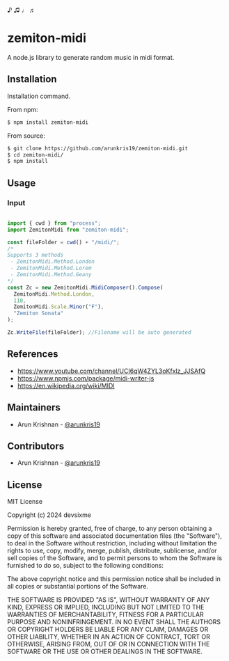 ♪ ♫ ♩ ♬

# zemiton-midi

A node.js library to generate random music in midi format.

## Installation

Installation command.

From npm:
```bash
$ npm install zemiton-midi
```

From source:
```bash
$ git clone https://github.com/arunkris19/zemiton-midi.git
$ cd zemiton-midi/
$ npm install
```

## Usage


### Input

```js

import { cwd } from "process";
import ZemitonMidi from "zemiton-midi";

const fileFolder = cwd() + "/midi/";
/*
Supports 3 methods 
 - ZemitonMidi.Method.London
 - ZemitonMidi.Method.Lorem
 - ZemitonMidi.Method.Geany
*/
const Zc = new ZemitonMidi.MidiComposer().Compose(
  ZemitonMidi.Method.London,
  110,
  ZemitonMidi.Scale.Minor("F"),
  "Zemiton Sonata"
);

Zc.WriteFile(fileFolder); //Filename will be auto generated

```
## References

  * https://www.youtube.com/channel/UCI6qW4ZYL3oKfxlz_JJSAfQ
  * https://www.npmjs.com/package/midi-writer-js
  * https://en.wikipedia.org/wiki/MIDI

## Maintainers

  * Arun Krishnan - [@arunkris19](https://github.com/arunkris19)

## Contributors

  * Arun Krishnan - [@arunkris19](https://github.com/arunkris19)

## License

MIT License

Copyright (c) 2024 devsixme

Permission is hereby granted, free of charge, to any person obtaining a copy
of this software and associated documentation files (the "Software"), to deal
in the Software without restriction, including without limitation the rights
to use, copy, modify, merge, publish, distribute, sublicense, and/or sell
copies of the Software, and to permit persons to whom the Software is
furnished to do so, subject to the following conditions:

The above copyright notice and this permission notice shall be included in all
copies or substantial portions of the Software.

THE SOFTWARE IS PROVIDED "AS IS", WITHOUT WARRANTY OF ANY KIND, EXPRESS OR
IMPLIED, INCLUDING BUT NOT LIMITED TO THE WARRANTIES OF MERCHANTABILITY,
FITNESS FOR A PARTICULAR PURPOSE AND NONINFRINGEMENT. IN NO EVENT SHALL THE
AUTHORS OR COPYRIGHT HOLDERS BE LIABLE FOR ANY CLAIM, DAMAGES OR OTHER
LIABILITY, WHETHER IN AN ACTION OF CONTRACT, TORT OR OTHERWISE, ARISING FROM,
OUT OF OR IN CONNECTION WITH THE SOFTWARE OR THE USE OR OTHER DEALINGS IN THE
SOFTWARE.
